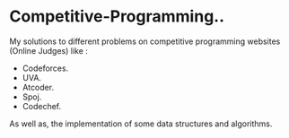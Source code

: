# Competitive-Programming..
My solutions to different problems on competitive programming websites (Online Judges) like :
* Codeforces.
* UVA.
* Atcoder.
* Spoj.
* Codechef.

As well as, the implementation of some data structures and algorithms.
